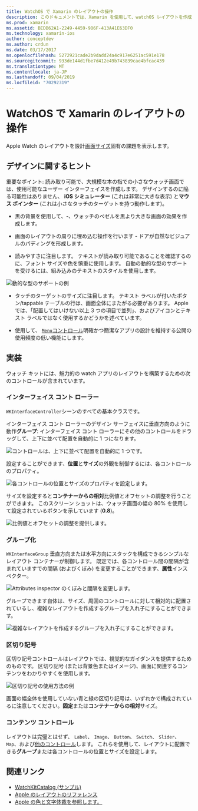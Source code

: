 ```yaml
---
title: WatchOS で Xamarin のレイアウトの操作
description: このドキュメントでは、Xamarin を使用して、watchOS レイアウトを作成する方法について説明します。 インターフェイス コント ローラー、グループ、区切り記号、およびコンテンツ コントロールがについて説明します。
ms.prod: xamarin
ms.assetid: BEDB62A1-2249-4459-986F-413A41E63DF0
ms.technology: xamarin-ios
author: conceptdev
ms.author: crdun
ms.date: 03/17/2017
ms.openlocfilehash: 5272921cade2b9dadd24a4c917e6251ac591e178
ms.sourcegitcommit: 933de144d1fbe7d412e49b743839cae4bfcac439
ms.translationtype: MT
ms.contentlocale: ja-JP
ms.lasthandoff: 09/04/2019
ms.locfileid: "70292319"
---
```

# <a name="working-with-watchos-layout-in-xamarin"></a>WatchOS で Xamarin のレイアウトの操作

Apple Watch のレイアウトを設計[画面サイズ](~/ios/watchos/app-fundamentals/screen-sizes.md)固有の課題を表示します。

## <a name="design-tips"></a>デザインに関するヒント

重要なポイント: 読み取り可能で、大規模な本の指での小さなウォッチ画面では、使用可能なユーザー インターフェイスを作成します。 デザインするのに陥る可能性はありません、 **iOS シミュレーター** (これは非常に大きな表示) と**マウス ポインター** (これは小さなタッチのターゲットを持つ動作します)。

- 黒の背景を使用して、-、ウォッチのベゼルを黒より大きな画面の効果を作成します。

- 画面のレイアウトの周りに埋め込む操作を行います - ドアが自然なビジュアルのパディングを形成します。

- 読みやすさに注目します。 テキストが読み取り可能であることを確認するのに、フォント サイズや色を慎重に使用します。 自動の動的な型のサポートを受けるには、組み込みのテキストのスタイルを使用します。

![](layout-images/type.png "動的な型のサポートの例")

- タッチのターゲットのサイズに注目します。 テキスト ラベルが付いたボタン/tappable テーブルの行は、画面全体にまたがる必要があります。 Apple では、「配置してはいけない以上 3 つの項目で並列」、およびアイコンとテキスト ラベルではなく使用するかどうかを述べています。

- 使用して、 [ `Menu`コントロール](~/ios/watchos/user-interface/menu.md)明確かつ簡潔なアプリの設計を維持する公開の使用頻度の低い機能にします。


## <a name="implementation"></a>実装

ウォッチ キットには、魅力的の watch アプリのレイアウトを構築するための次のコントロールが含まれています。

### <a name="interface-controller"></a>インターフェイス コント ローラー

`WKInterfaceController`シーンのすべての基本クラスです。

インターフェイス コント ローラーのデザイン サーフェイスに垂直方向のように動作**グループ**: インターフェイス コント ローラーにその他のコントロールをドラッグして、上下に並べて配置を自動的に 1 つになります。

![](layout-images/controller-scene.png "コントロールは、上下に並べて配置を自動的に 1 つです。")

設定することができます、**位置**と**サイズ**の外観を制御するには、各コントロールのプロパティ。

![](layout-images/positionsize-attributes.png "各コントロールの位置とサイズのプロパティを設定します。")

サイズを設定すると**コンテナーからの相対**比例値とオフセットの調整を行うことができます。 このスクリーン ショットは、ウォッチ画面の幅の 80% を使用して設定されているボタンを示しています (**0.8**)。

![](layout-images/button-attributes.png "比例値とオフセットの調整を提供します。")


### <a name="group"></a>グループ化

`WKInterfaceGroup` 垂直方向または水平方向にスタックを構成できるシンプルなレイアウト コンテナーが制御します。 既定では、各コントロール間の間隔が含まれていますでの間隔 (およびくぼみ) を変更することができます、**属性**インスペクター。

![](layout-images/group-attributes.png "Attributes inspector のくぼみと間隔を変更します。")

グループできます自体は、サイズ、周囲のコントロールに対して相対的に配置されているし、複雑なレイアウトを作成するグループを入れ子にすることができます。

![](layout-images/group-scene.png "複雑なレイアウトを作成するグループを入れ子にすることができます。")


### <a name="separator"></a>区切り記号

区切り記号コントロールはレイアウトでは、視覚的なガイダンスを提供するためのものです。 区切り記号 (または背景色またはイメージ)、画面に関連するコンテンツをわかりやすくを使用します。

![](layout-images/separator-scene.png "区切り記号の使用方法の例")

画面の幅全体を使用していない青と緑の区切り記号は、いずれかで構成されているに注意してください。**固定**または**コンテナーからの相対**サイズ。

### <a name="content-controls"></a>コンテンツ コントロール

レイアウトは完璧とはせず、 `Label`、 `Image`、 `Button`、 `Switch`、 `Slider`、 `Map`、および[他のコントロール](~/ios/watchos/user-interface/index.md)します。
これらを使用して、レイアウトに配置できる**グループ**または各コントロールの位置とサイズを設定します。



## <a name="related-links"></a>関連リンク

- [WatchKitCatalog (サンプル)](https://docs.microsoft.com/samples/xamarin/ios-samples/watchos-watchkitcatalog)
- [Apple のレイアウトのリファレンス](https://developer.apple.com/library/prerelease/ios/documentation/UserExperience/Conceptual/WatchHumanInterfaceGuidelines/Layout.html)
- [Apple の色と文字体裁を参照します。](https://developer.apple.com/library/prerelease/ios/documentation/UserExperience/Conceptual/WatchHumanInterfaceGuidelines/ColorandTypography.html)
